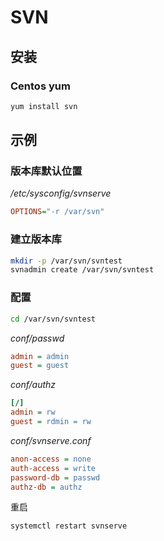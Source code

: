 # SVN

## 安装

### Centos yum

```bash
yum install svn
```

## 示例

### 版本库默认位置

*/etc/sysconfig/svnserve*

```ini
OPTIONS="-r /var/svn"
```

### 建立版本库

```bash
mkdir -p /var/svn/svntest
svnadmin create /var/svn/svntest
```

### 配置

```bash
cd /var/svn/svntest
```

*conf/passwd*

```ini
admin = admin
guest = guest
```

*conf/authz*

```ini
[/]
admin = rw
guest = rdmin = rw
```

*conf/svnserve.conf*

```ini
anon-access = none
auth-access = write
password-db = passwd
authz-db = authz
```

重启

```bash
systemctl restart svnserve
```

